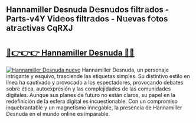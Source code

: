 ## Hannamiller Desnuda D𝚎sn𝚞dos filtr𝚊dos - Parts-v4Y Vid𝚎os filtr𝚊dos - N𝚞evas f𝚘tos atr𝚊ctivas CqRXJ

# <h2><a href="http://mb1lv5.tromn.icu/?c=Hannamiller+Desnuda">🔗👉👉👉 Hannamiller Desnuda 🔗🔗</a></h2>

[![Hannamiller Desnuda nuevo](https://i.imgur.com/pEAQMta.gif)](http://mb1lv5.tromn.icu/?c=Hannamiller+Desnuda)
Hannamiller Desnuda, un personaje intrigante y esquivo, trasciende las etiquetas simples. Su distintivo estilo en línea ha cautivado y provocado a los espectadores, provocando debates sobre ética, autoexpresión y las complejidades de las comunidades digitales. Aunque sus planes de futuro no están claros, su papel en la redefinición de la esfera digital es incuestionable. Con un compromiso inquebrantable y un magnetismo innegable, la presencia de Hannamiller Desnuda en el mundo online es imparable.

